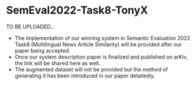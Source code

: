 # SemEval2022-Task8-TonyX

TO BE UPLOADED...

- The implementation of our winning system in Semantic Evaluation 2022 Task8 (Multilingual News Article Similarity) will be provided after our paper being accepted.
- Once our system description paper is finalized and published on arKiv, the link will be shared here as well.
- The augmented dataset will not be provided but the method of generating it has been introduced in our paper detailedly.
